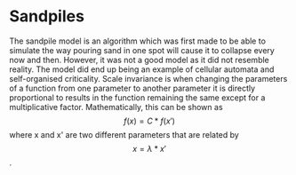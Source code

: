 # Sandpiles
The sandpile model is an algorithm which was first made to be able to simulate the way pouring sand in one spot will cause it to collapse every now and then. However, it was not a good model as it did not resemble reality. The model did end up being an example of cellular automata and self-organised criticality. Scale invariance is when changing the parameters of a function from one parameter to another parameter it is directly proportional to results in the function remaining the same except for a multiplicative factor. Mathematically, this can be shown as $$f(x) = C* f(x')$$ where x and x' are two different parameters that are related by $$x = \lambda * x'$$.
